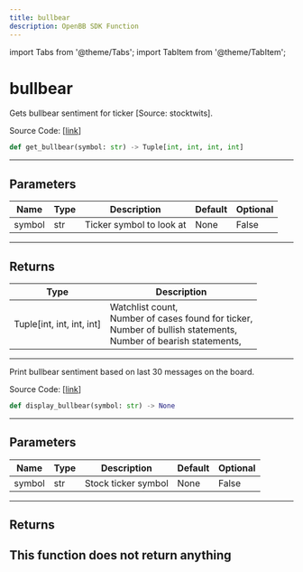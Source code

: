 ```yaml
---
title: bullbear
description: OpenBB SDK Function
---
```


import Tabs from '@theme/Tabs';
import TabItem from '@theme/TabItem';

# bullbear

<Tabs>
<TabItem value="model" label="Model" default>

Gets bullbear sentiment for ticker [Source: stocktwits].

Source Code: [[link](https://github.com/OpenBB-finance/OpenBBTerminal/tree/main/openbb_terminal/common/behavioural_analysis/stocktwits_model.py#L16)]
```python
def get_bullbear(symbol: str) -> Tuple[int, int, int, int]
```
---
## Parameters
| Name | Type | Description | Default | Optional |
| ---- | ---- | ----------- | ------- | -------- |
| symbol | str | Ticker symbol to look at | None | False |

---
## Returns
| Type | Description |
| ---- | ----------- |
| Tuple[int, int, int, int] | Watchlist count,<br/>Number of cases found for ticker,<br/>Number of bullish statements,<br/>Number of bearish statements, |
---


</TabItem>
<TabItem value="view" label="View">

Print bullbear sentiment based on last 30 messages on the board.

Source Code: [[link](https://github.com/OpenBB-finance/OpenBBTerminal/tree/main/openbb_terminal/common/behavioural_analysis/stocktwits_view.py#L17)]
```python
def display_bullbear(symbol: str) -> None
```
---
## Parameters
| Name | Type | Description | Default | Optional |
| ---- | ---- | ----------- | ------- | -------- |
| symbol | str | Stock ticker symbol | None | False |

---
## Returns
This function does not return anything
---


</TabItem>
</Tabs>